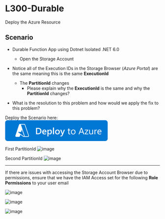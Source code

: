 # L300-Durable

Deploy the Azure Resource

## Scenario
- Durable Function App using Dotnet Isolated .NET 6.0
  - Open the Storage Account

- Notice all of the Execution IDs in the Storage Browser (_Azure Portal_) are the same meaning this is the same **ExecutionId**
  - The **PartitionId** changes
    - Please explain why the **ExecutionId** is the same and why the **PartitionId** changes?
   
- What is the resolution to this problem and how would we apply the fix to this problem?


Deploy the Scenario here: [![Deploy To Azure](https://raw.githubusercontent.com/Azure/azure-quickstart-templates/master/1-CONTRIBUTION-GUIDE/images/deploytoazure.svg?sanitize=true)](https://portal.azure.com/#create/Microsoft.Template/uri/https%3A%2F%2Fraw.githubusercontent.com%2Fmacavall%2FL300-Durable%2Fmaster%2Fazuredeploy.json)


   
First PartitionId
![image](https://github.com/macavall/L300-Durable/assets/43223084/1c9a471a-5424-4bd6-b53d-2e5c577791ae)

Second PartitionId
![image](https://github.com/macavall/L300-Durable/assets/43223084/86e6e0ae-50cc-47fc-9c6b-13edc728b02d)

---

If there are issues with accessing the Storage Account Browser due to permissions, ensure that we have the IAM Access set for the following **Role Permissions** to your user email

![image](https://github.com/macavall/L300-Durable/assets/43223084/2401727c-e01f-4dde-98a5-924ecec17933)

![image](https://github.com/macavall/L300-Durable/assets/43223084/8b563c43-142e-43da-b2f8-2737c92501ff)

![image](https://github.com/macavall/L300-Durable/assets/43223084/3e0d4c6c-884c-4557-9144-390b112c83c3)








